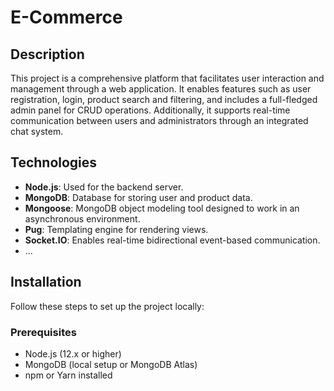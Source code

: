 # E-Commerce

## Description

This project is a comprehensive platform that facilitates user interaction and management through a web application. It enables features such as user registration, login, product search and filtering, and includes a full-fledged admin panel for CRUD operations. Additionally, it supports real-time communication between users and administrators through an integrated chat system.

## Technologies

- **Node.js**: Used for the backend server.
- **MongoDB**: Database for storing user and product data.
- **Mongoose**: MongoDB object modeling tool designed to work in an asynchronous environment.
- **Pug**: Templating engine for rendering views.
- **Socket.IO**: Enables real-time bidirectional event-based communication.
- ...
## Installation

Follow these steps to set up the project locally:

### Prerequisites

- Node.js (12.x or higher)
- MongoDB (local setup or MongoDB Atlas)
- npm or Yarn installed

